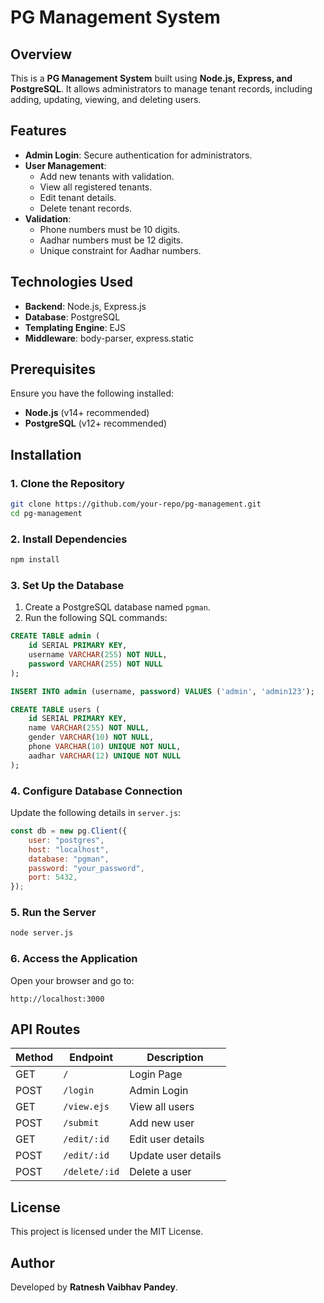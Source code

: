 # PG Management System

## Overview
This is a **PG Management System** built using **Node.js, Express, and PostgreSQL**. It allows administrators to manage tenant records, including adding, updating, viewing, and deleting users.

## Features
- **Admin Login**: Secure authentication for administrators.
- **User Management**:
  - Add new tenants with validation.
  - View all registered tenants.
  - Edit tenant details.
  - Delete tenant records.
- **Validation**:
  - Phone numbers must be 10 digits.
  - Aadhar numbers must be 12 digits.
  - Unique constraint for Aadhar numbers.

## Technologies Used
- **Backend**: Node.js, Express.js
- **Database**: PostgreSQL
- **Templating Engine**: EJS
- **Middleware**: body-parser, express.static

## Prerequisites
Ensure you have the following installed:
- **Node.js** (v14+ recommended)
- **PostgreSQL** (v12+ recommended)

## Installation
### 1. Clone the Repository
```sh
git clone https://github.com/your-repo/pg-management.git
cd pg-management
```

### 2. Install Dependencies
```sh
npm install
```

### 3. Set Up the Database
1. Create a PostgreSQL database named `pgman`.
2. Run the following SQL commands:
```sql
CREATE TABLE admin (
    id SERIAL PRIMARY KEY,
    username VARCHAR(255) NOT NULL,
    password VARCHAR(255) NOT NULL
);

INSERT INTO admin (username, password) VALUES ('admin', 'admin123');

CREATE TABLE users (
    id SERIAL PRIMARY KEY,
    name VARCHAR(255) NOT NULL,
    gender VARCHAR(10) NOT NULL,
    phone VARCHAR(10) UNIQUE NOT NULL,
    aadhar VARCHAR(12) UNIQUE NOT NULL
);
```

### 4. Configure Database Connection
Update the following details in `server.js`:
```js
const db = new pg.Client({
    user: "postgres",
    host: "localhost",
    database: "pgman",
    password: "your_password",
    port: 5432,
});
```

### 5. Run the Server
```sh
node server.js
```

### 6. Access the Application
Open your browser and go to:
```
http://localhost:3000
```

## API Routes
| Method | Endpoint       | Description          |
|--------|---------------|----------------------|
| GET    | `/`           | Login Page          |
| POST   | `/login`      | Admin Login         |
| GET    | `/view.ejs`   | View all users      |
| POST   | `/submit`     | Add new user        |
| GET    | `/edit/:id`   | Edit user details   |
| POST   | `/edit/:id`   | Update user details |
| POST   | `/delete/:id` | Delete a user       |

## License
This project is licensed under the MIT License.

## Author
Developed by **Ratnesh Vaibhav Pandey**.

